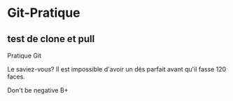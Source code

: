 # Git-Pratique

## test de clone et pull 
Pratique Git


Le saviez-vous? Il est impossible d'avoir un dés parfait avant qu'il fasse 120 faces.

Don't be negative B+ 

